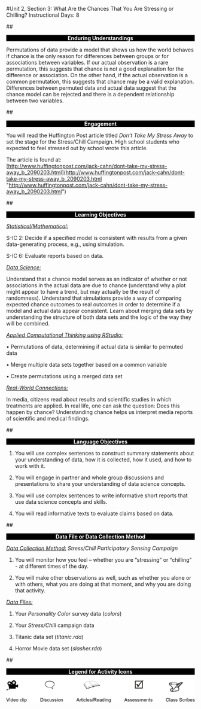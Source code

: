 #Unit 2, Section 3: What Are the Chances That You Are Stressing or Chilling?
Instructional Days: 8

##<p style="background: black; color: white; text-align: center;">**Enduring Understandings**</p>
Permutations of data provide a model that shows us how the world behaves if chance is the only reason
for differences between groups or for associations between variables. If our actual observation is a rare
permutation, this suggests that chance is not a good explanation for the difference or association. On the
other hand, if the actual observation is a common permutation, this suggests that chance may be a valid
explanation. Differences between permuted data and actual data suggest that the chance model can be
rejected and there is a dependent relationship between two variables.

##<p style="background: black; color: white; text-align: center;">**Engagement**</p>
You will read the Huffington Post article titled *Don’t Take My Stress Away* to set the stage for the Stress/Chill Campaign. High school students who expected to feel stressed out by school wrote this article. 

The article is found at:
<br>[http://www.huffingtonpost.com/jack-cahn/dont-take-my-stress-away_b_2090203.html](http://www.huffingtonpost.com/jack-cahn/dont-take-my-stress-away_b_2090203.html "http://www.huffingtonpost.com/jack-cahn/dont-take-my-stress-away_b_2090203.html")


##<p style="background: black; color: white; text-align: center;">**Learning Objectives**</p>
<ins>*Statistical/Mathematical:*</ins>

S-IC 2: Decide if a specified model is consistent with results from a given data-generating process, e.g.,
using simulation.

S-IC 6: Evaluate reports based on data.

<ins>*Data Science:*</ins>

Understand that a chance model serves as an indicator of whether or not associations in the actual data
are due to chance (understand why a plot might appear to have a trend, but may actually be the result of
randomness). Understand that simulations provide a way of comparing expected chance outcomes to
real outcomes in order to determine if a model and actual data appear consistent. Learn about merging
data sets by understanding the structure of both data sets and the logic of the way they will be combined.

<ins>*Applied Computational Thinking using RStudio:*</ins>

• Permutations of data, determining if actual data is similar to permuted data

• Merge multiple data sets together based on a common variable

• Create permutations using a merged data set

<ins>*Real-World Connections:*</ins>

In media, citizens read about results and scientific studies in which treatments are applied. In real life, one
can ask the question: Does this happen by chance? Understanding chance helps us interpret media
reports of scientific and medical findings.

##<p style="background: black; color: white; text-align: center;">**Language Objectives**</p>
1. You will use complex sentences to construct summary statements about your understanding of data, how it is collected, how it used, and how to work with it.

2. You will engage in partner and whole group discussions and presentations to share your understanding of data science concepts.

3. You will use complex sentences to write informative short reports that use data science concepts and skills.

4. You will read informative texts to evaluate claims based on data.

##<p style="background: black; color: white; text-align: center;">**Data File or Data Collection Method**</p>
<ins>*Data Collection Method:*</ins> *Stress/Chill Participatory Sensing Campaign*

1. You will monitor how you feel  – whether you are “stressing” or “chilling” - at different times of the day. 

2. You will make other observations as well, such as whether you alone or with others, what you are doing at that moment, and why you are doing that activity.

<ins>*Data Files:*</ins>

1. Your *Personality Color* survey data (*colors*)

2. Your *Stress/Chill* campaign data

3. Titanic data set (*titanic.rda*)

4. Horror Movie data set (*slasher.rda*)

##<p style="background: black; color: white; text-align: center;">**Legend for Activity Icons**</p>
![legend](../img/legend.png)